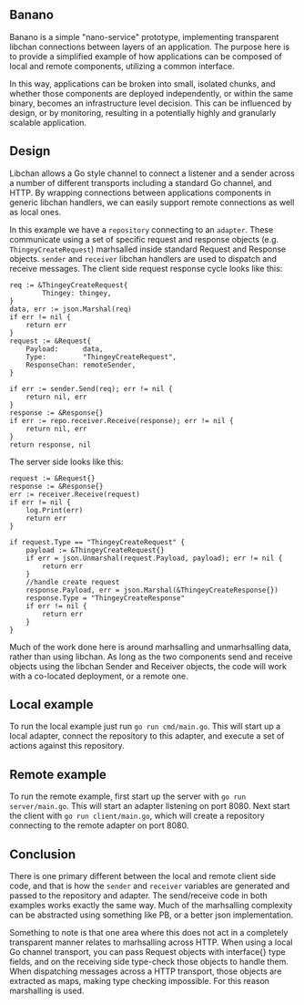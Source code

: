 ## Banano

Banano is a simple "nano-service" prototype, implementing transparent libchan connections between layers of an application. The purpose here is to provide a simplified example of how applications can be composed of local and remote components, utilizing a common interface. 

In this way, applications can be broken into small, isolated chunks, and whether those components are deployed independently, or within the same binary, becomes an infrastructure level decision. This can be influenced by design, or by monitoring, resulting in a potentially highly and granularly scalable application. 

## Design

Libchan allows a Go style channel to connect a listener and a sender across a number of different transports including a standard Go channel, and HTTP. By wrapping connections between applications components in generic libchan handlers, we can easily support remote connections as well as local ones.

In this example we have a `repository` connecting to an `adapter`. These communicate using a set of specific request and response objects (e.g. `ThingeyCreateRequest`) marhsalled inside standard Request and Response objects. `sender` and `receiver` libchan handlers are used to dispatch and receive messages. The client side request response cycle looks like this:

```
req := &ThingeyCreateRequest{
		Thingey: thingey,
}
data, err := json.Marshal(req)
if err != nil {
	return err
}
request := &Request{
	Payload:      data,
	Type:         "ThingeyCreateRequest",
	ResponseChan: remoteSender,
}

if err := sender.Send(req); err != nil {
	return nil, err
}
response := &Response{}
if err := repo.receiver.Receive(response); err != nil {
	return nil, err
}
return response, nil
```

The server side looks like this:

```
request := &Request{}
response := &Response{}
err := receiver.Receive(request)
if err != nil {
	log.Print(err)
	return err
}

if request.Type == "ThingeyCreateRequest" {
	payload := &ThingeyCreateRequest{}
	if err = json.Unmarshal(request.Payload, payload); err != nil {
		return err
	}
	//handle create request
	response.Payload, err = json.Marshal(&ThingeyCreateResponse{})
	response.Type = "ThingeyCreateResponse"
	if err != nil {
		return err
	}
}
```

Much of the work done here is around marhsalling and unmarhsalling data, rather than using libchan. As long as the two components send and receive objects using the libchan Sender and Receiver objects, the code will work with a co-located deployment, or a remote one.

## Local example

To run the local example just run `go run cmd/main.go`. This will start up a local adapter, connect the repository to this adapter, and execute a set of actions against this repository.

## Remote example 

To run the remote example, first start up the server with `go run server/main.go`. This will start an adapter listening on port 8080. Next start the client with `go run client/main.go`, which will create a repository connecting to the remote adapter on port 8080.

## Conclusion

There is one primary different between the local and remote client side code, and that is how the `sender` and `receiver` variables are generated and passed to the repository and adapter. The send/receive code in both examples works exactly the same way. Much of the marhsalling complexity can be abstracted using something like PB, or a better json implementation.

Something to note is that one area where this does not act in a completely transparent manner relates to marhsalling across HTTP. When using a local Go channel transport, you can pass Request objects with interface{} type fields, and on the receiving side type-check those objects to handle them. When dispatching messages across a HTTP transport, those objects are extracted as maps, making type checking impossible. For this reason marshalling is used. 
